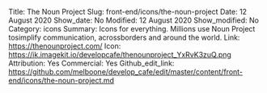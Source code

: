 Title: The Noun Project
Slug: front-end/icons/the-noun-project
Date: 12 August 2020
Show_date: No
Modified: 12 August 2020
Show_modified: No
Category: icons
Summary: Icons for everything. Millions use Noun Project tosimplify communication, acrossborders and around the world.
Link: https://thenounproject.com/
Icon: https://ik.imagekit.io/developcafe/thenounproject_YxRvK3zuQ.png
Attribution: Yes
Commercial: Yes
Github_edit_link: https://github.com/melboone/develop_cafe/edit/master/content/front-end/icons/the-noun-project.md